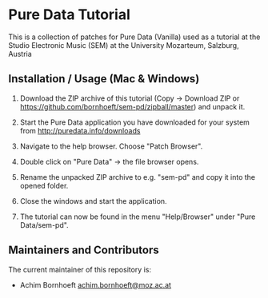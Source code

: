 # Pure Data Tutorial

This is a collection of patches for Pure Data (Vanilla) used as a tutorial
at the Studio Electronic Music (SEM) at the University Mozarteum, Salzburg, Austria

## Installation / Usage (Mac & Windows)

1. Download the ZIP archive of this tutorial (Copy → Download ZIP or https://github.com/bornhoeft/sem-pd/zipball/master) and unpack it.

2. Start the Pure Data application you have downloaded for your system from http://puredata.info/downloads

3. Navigate to the help browser. Choose "Patch Browser".

4. Double click on "Pure Data" → the file browser opens.

5. Rename the unpacked ZIP archive to e.g. "sem-pd" and copy it into the opened folder.

6. Close the windows and start the application.

7. The tutorial can now be found in the menu "Help/Browser" under "Pure Data/sem-pd".

## Maintainers and Contributors

The current maintainer of this repository is:

* Achim Bornhoeft <achim.bornhoeft@moz.ac.at>
